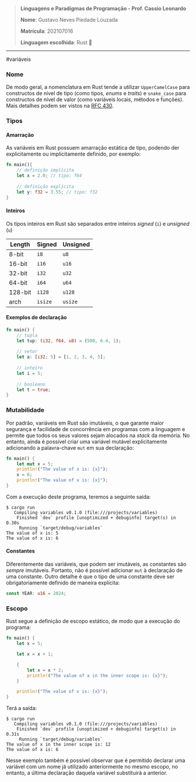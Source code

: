 > **Linguagens e Paradigmas de Programação - Prof. Cassio Leonardo**
> 
> **Nome**: Gustavo Neves Piedade Louzada
> 
> **Matrícula**: 202107016
> 
> **Linguagem escolhida**: Rust 🦀

---
#variáveis 

### Nome

De modo geral, a nomenclatura em Rust tende a utilizar `UpperCamelCase` para constructos de nível de tipo (como tipos, *enums* e *traits*) e `snake_case` para constructos de nível de valor (como variáveis locais, métodos e funções). Mais detalhes podem ser vistos na [RFC 430](https://github.com/rust-lang/rfcs/blob/master/text/0430-finalizing-naming-conventions.md).

### Tipos

#### Amarração

As variáveis em Rust possuem amarração estática de tipo, podendo der explicitamente ou implicitamente definido, por exemplo:

```rust
fn main(){
	// definição implícita
	let x = 2.0; // tipo: f64
	
	// definição explícita
	let y: f32 = 3.55; // tipo: f32
}
```
#### Inteiros

Os tipos inteiros em Rust são separados entre inteiros *signed* (`i`) e *unsigned* (`u`)

| Length  | Signed  | Unsigned |
| ------- | ------- | -------- |
| 8-bit   | `i8`    | `u8`     |
| 16-bit  | `i16`   | `u16`    |
| 32-bit  | `i32`   | `u32`    |
| 64-bit  | `i64`   | `u64`    |
| 128-bit | `i128`  | `u128`   |
| arch    | `isize` | `usize`  |

#### Exemplos de declaração

```rust
fn main() {
	// tupla
    let tup: (i32, f64, u8) = (500, 6.4, 1);
	
	// vetor
	let a: [i32; 5] = [1, 2, 3, 4, 5];
	
	// inteiro
	let i = 5;
	
	// booleano
	let t = true;
}
```

### Mutabilidade

Por padrão, variáveis em Rust são imutáveis, o que garante maior segurança e facilidade de concorrência em programas com a linguagem e permite que todos os seus valores sejam alocados na *stack* da memória. No entanto, ainda é possível criar uma variável mutável explicitamente adicionando a palavra-chave `mut` em sua declaração: 

```rust
fn main() {
    let mut x = 5;
    println!("The value of x is: {x}");
    x = 6;
    println!("The value of x is: {x}");
}
```

Com a execução deste programa, teremos a seguinte saída:

```console
$ cargo run
   Compiling variables v0.1.0 (file:///projects/variables)
    Finished `dev` profile [unoptimized + debuginfo] target(s) in 0.30s
     Running `target/debug/variables`
The value of x is: 5
The value of x is: 6
```


#### Constantes

Diferentemente das variáveis, que podem ser imutáveis, as constantes são *sempre* imutáveis. Portanto, não é possível adicionar `mut` à declaração de uma constante. Outro detalhe é que o tipo de uma constante deve ser obrigatoriamente definido de maneira explícita:

```rust
const YEAR: u16 = 2024; 
```


### Escopo

Rust segue a definição de escopo estático, de modo que a execução do programa:

```rust
fn main() {
    let x = 5;

    let x = x + 1;

    {
        let x = x * 2;
        println!("The value of x in the inner scope is: {x}");
    }

    println!("The value of x is: {x}");
}
```

Terá a saída:

```console
$ cargo run
   Compiling variables v0.1.0 (file:///projects/variables)
    Finished `dev` profile [unoptimized + debuginfo] target(s) in 0.31s
     Running `target/debug/variables`
The value of x in the inner scope is: 12
The value of x is: 6

```

Nesse exemplo também é possível observar que é permitido declarar uma variável com um nome já utilizado anteriormente no mesmo escopo, no entanto, a última declaração daquela variável substituirá a anterior.

